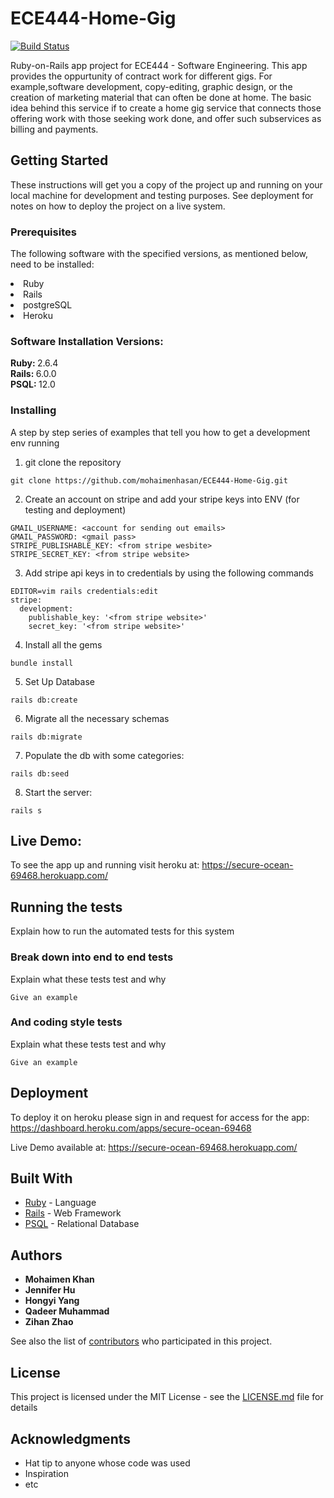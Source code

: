 # ECE444-Home-Gig

[![Build Status](https://travis-ci.com/mohaimenhasan/ECE444-Home-Gig.svg?token=Jqs53LsBFVYpD28zocVZ&branch=master)](https://travis-ci.com/mohaimenhasan/ECE444-Home-Gig)

Ruby-on-Rails app project for ECE444 - Software Engineering. This app provides the oppurtunity of contract work for different gigs. For example,software development, copy-editing, graphic design, or the creation of marketing material that can often be done at home. The basic idea behind this service if to create a home gig service that connects those offering work with those seeking work done, and offer such subservices as billing and payments.


## Getting Started

These instructions will get you a copy of the project up and running on your local machine for development and testing purposes. See deployment for notes on how to deploy the project on a live system.

### Prerequisites

The following software with the specified versions, as mentioned below, need to be installed:
<li> Ruby </li>
<li> Rails </li>
<li> postgreSQL </li>
<li> Heroku </li>

### Software Installation Versions:

<b> Ruby: </b> 2.6.4 <br/>
<b> Rails: </b> 6.0.0 <br/>
<b> PSQL: </b> 12.0 <br/>


### Installing

A step by step series of examples that tell you how to get a development env running

1. git clone the repository
```
git clone https://github.com/mohaimenhasan/ECE444-Home-Gig.git
```
2. Create an account on stripe and add your stripe keys into ENV (for testing and deployment)

```
GMAIL_USERNAME: <account for sending out emails>
GMAIL_PASSWORD: <gmail pass>
STRIPE_PUBLISHABLE_KEY: <from stripe wesbite>
STRIPE_SECRET_KEY: <from stripe website>
```
3. Add stripe api keys in to credentials by using the following commands

```
EDITOR=vim rails credentials:edit
stripe:
  development:
    publishable_key: '<from stripe website>'
    secret_key: '<from stripe website>'
```
4. Install all the gems
```
bundle install
```
5. Set Up Database
```
rails db:create
```
6. Migrate all the necessary schemas
```
rails db:migrate
```
7. Populate the db with some categories:
```
rails db:seed
```
8. Start the server:
```
rails s
```

## Live Demo:

To see the app up and running visit heroku at: https://secure-ocean-69468.herokuapp.com/

## Running the tests

Explain how to run the automated tests for this system

### Break down into end to end tests

Explain what these tests test and why

```
Give an example
```

### And coding style tests

Explain what these tests test and why

```
Give an example
```

## Deployment

To deploy it on heroku please sign in and request for access for the app: 
https://dashboard.heroku.com/apps/secure-ocean-69468

Live Demo available at: https://secure-ocean-69468.herokuapp.com/

## Built With

* [Ruby](https://www.ruby-lang.org/en/downloads/) - Language
* [Rails](https://guides.rubyonrails.org/getting_started.html) - Web Framework
* [PSQL](https://www.postgresql.org/download/) - Relational Database

## Authors

* **Mohaimen Khan** 
* **Jennifer Hu** 
* **Hongyi Yang** 
* **Qadeer Muhammad** 
* **Zihan Zhao** 

See also the list of [contributors](https://github.com/mohaimenhasan/ECE444-Home-Gig/contributors) who participated in this project.

## License

This project is licensed under the MIT License - see the [LICENSE.md](LICENSE.md) file for details

## Acknowledgments

* Hat tip to anyone whose code was used
* Inspiration
* etc

